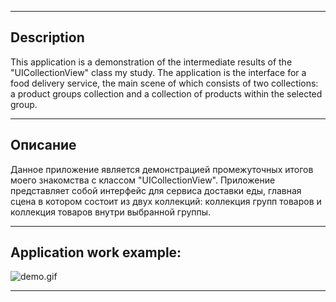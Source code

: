 ___
## Description
This application is a demonstration of the intermediate results of the "UICollectionView" class my study. The application is the interface for a food delivery service, the main scene of which consists of two collections: a product groups collection and a collection of products within the selected group.
___
## Описание
Данное приложение является демонстрацией промежуточных итогов моего знакомства с классом "UICollectionView". Приложение представляет собой интерфейс для сервиса доставки еды, главная сцена в котором состоит из двух коллекций: коллекция групп товаров и коллекция товаров внутри выбранной группы.
___
## Application work example:
![demo.gif](Demo.gif)
___